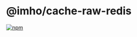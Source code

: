 # @imho/cache-raw-redis

[![npm](https://img.shields.io/npm/v/@imho/cache-raw-redis)](https://www.npmjs.com/package/@imho/cache-raw-redis)

